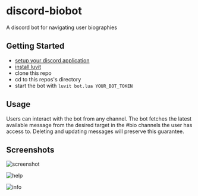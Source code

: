 # discord-biobot
A discord bot for navigating user biographies

## Getting Started

* [setup your discord application](https://github.com/SinisterRectus/Discordia/wiki/Setting-up-a-Discord-application)
* [install luvit](https://luvit.io/install.html)
* clone this repo
* cd to this repos's directory
* start the bot with ```luvit bot.lua YOUR_BOT_TOKEN```

## Usage

Users can interact with the bot from any channel.
The bot fetches the latest available message from the desired target in the #bio channels the user has access to.
Deleting and updating messages will preserve this guarantee.

## Screenshots

![screenshot](https://cdn.discordapp.com/attachments/283214314444423168/284469349824331776/unknown.png)

![help](https://cdn.discordapp.com/attachments/283214314444423168/284469603374071838/unknown.png)

![info](https://cdn.discordapp.com/attachments/283214314444423168/284469815844929536/unknown.png)

